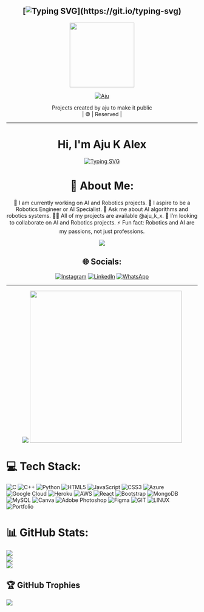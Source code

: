 <div align="center">

## [![Typing SVG](https://readme-typing-svg.herokuapp.com?font=Lemon+milk&color=515158&size=25&lines=Welcome+to+Aju's+PROFILE...)](https://git.io/typing-svg)


<div align="center">
  <a href="[https://ibb.co/0sqqvXk](https://i.ibb.co/PDxx0YR/aju.jpg)">
    <img src="https://i.ibb.co/PDxx0YR/aju.jpg" width="170" height="170"/>
  <p align="center">
<a href="#"><img title="Aju" src="https://img.shields.io/badge/-Aju-black?&style=for-the-badge"></a>
</p>
  </p>
</div>
<p align="center">
Projects created by aju to make it public
    <br>
       | © |
        Reserved |
    <br> 
</p>

----

  <p align="center">



    







<h1 align="center">Hi, I'm Aju K Alex</h1>
<center><a href="https://git.io/typing-svg"><img src="https://readme-typing-svg.demolab.com?font=Fira+Code&pause=1000&width=435&lines=I+am+a+Student+from+India,+Kerala+...;I+am+a+Passionate+Engeener+.+.+." alt="Typing SVG" /></a></center>


# 💫 About Me:
🔭 I am currently working on AI and Robotics projects.
🔮 I aspire to be a Robotics Engineer or AI Specialist.
💬 Ask me about AI algorithms and robotics systems.
👨‍💻 All of my projects are available @aju_k_x.
👯 I’m looking to collaborate on AI and Robotics projects.
⚡ Fun fact: Robotics and AI are my passions, not just professions.

![](https://komarev.com/ghpvc/?username=Aju001&color=green&style=for-the-badge&label=VISITOR+COUNT&base=926)


## 🌐 Socials:
[![Instagram](https://img.shields.io/badge/Instagram-%23E4405F.svg?logo=Instagram&logoColor=white)](https://instagram.com/aju_k_x) [![LinkedIn](https://img.shields.io/badge/LinkedIn-%230077B5.svg?logo=linkedin&logoColor=white)](https://linkedin.com/in/aju-k-alex)  [![WhatsApp](https://img.shields.io/badge/WhatsApp-%2384DB29.svg?logo=WhatsApp&logoColor=white)](https://linkedin.com/in/aju-k-alex) 


<hr></hr>  
    
<img src="https://github.com/SP-XD/SP-XD/blob/main/images/dino_rounded.gif?raw=true" href="https://github.com/SP-XD" />

<img src="https://github.com/SP-XD/SP-XD/blob/main/images/this_page_is.gif?raw=true"  width="400"/>

</div>
    


# 💻 Tech Stack:
![C](https://img.shields.io/badge/c-%2300599C.svg?style=for-the-badge&logo=c&logoColor=white) ![C++](https://img.shields.io/badge/c++-%2300599C.svg?style=for-the-badge&logo=c%2B%2B&logoColor=white) ![Python](https://img.shields.io/badge/python-3670A0?style=for-the-badge&logo=python&logoColor=ffdd54) ![HTML5](https://img.shields.io/badge/html5-%23E34F26.svg?style=for-the-badge&logo=html5&logoColor=white) ![JavaScript](https://img.shields.io/badge/javascript-%23323330.svg?style=for-the-badge&logo=javascript&logoColor=%23F7DF1E) ![CSS3](https://img.shields.io/badge/css3-%231572B6.svg?style=for-the-badge&logo=css3&logoColor=white) ![Azure](https://img.shields.io/badge/azure-%230072C6.svg?style=for-the-badge&logo=azure-devops&logoColor=white) ![Google Cloud](https://img.shields.io/badge/Google%20Cloud-%234285F4.svg?style=for-the-badge&logo=google-cloud&logoColor=white) ![Heroku](https://img.shields.io/badge/heroku-%23430098.svg?style=for-the-badge&logo=heroku&logoColor=white) ![AWS](https://img.shields.io/badge/AWS-%23FF9900.svg?style=for-the-badge&logo=amazon-aws&logoColor=white) ![React](https://img.shields.io/badge/react-%2320232a.svg?style=for-the-badge&logo=react&logoColor=%2361DAFB) ![Bootstrap](https://img.shields.io/badge/bootstrap-%23563D7C.svg?style=for-the-badge&logo=bootstrap&logoColor=white) ![MongoDB](https://img.shields.io/badge/MongoDB-%234ea94b.svg?style=for-the-badge&logo=mongodb&logoColor=white) ![MySQL](https://img.shields.io/badge/mysql-%2300f.svg?style=for-the-badge&logo=mysql&logoColor=white) ![Canva](https://img.shields.io/badge/Canva-%2300C4CC.svg?style=for-the-badge&logo=Canva&logoColor=white) ![Adobe Photoshop](https://img.shields.io/badge/adobephotoshop-%2331A8FF.svg?style=for-the-badge&logo=adobephotoshop&logoColor=white) 	![Figma](https://img.shields.io/badge/figma-%23F24E1E.svg?style=for-the-badge&logo=figma&logoColor=white) ![GIT](https://img.shields.io/badge/Git-fc6d26?style=for-the-badge&logo=git&logoColor=white) ![LINUX](https://img.shields.io/badge/Linux-FCC624?style=for-the-badge&logo=linux&logoColor=black) ![Portfolio](https://img.shields.io/badge/Portfolio-%23000000.svg?style=for-the-badge&logo=firefox&logoColor=#FF7139)
# 📊 GitHub Stats:
![](https://github-readme-stats.vercel.app/api?username=Aju001&theme=highcontrast&hide_border=true)<br/>
![](https://github-readme-streak-stats.herokuapp.com/?user=Aju001&theme=highcontrast&hide_border=true)<br/>
![](https://github-readme-stats.vercel.app/api/top-langs/?username=Aju001&theme=highcontrast&hide_border=true&include_all_commits=true&count_private=true&layout=compact)

## 🏆 GitHub Trophies
![](https://github-profile-trophy.vercel.app/?username=Aju001&theme=onestar&no-frame=true&no-bg=true&margin-w=4)



